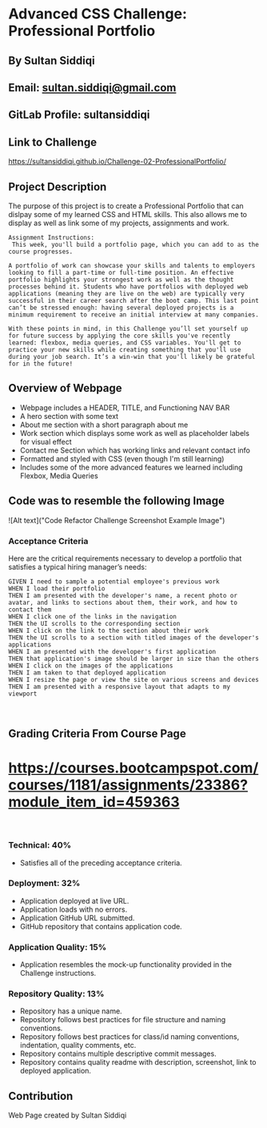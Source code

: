 # Advanced CSS Challenge: Professional Portfolio
## By Sultan Siddiqi
## Email: sultan.siddiqi@gmail.com
## GitLab Profile: sultansiddiqi

## Link to Challenge 
https://sultansiddiqi.github.io/Challenge-02-ProfessionalPortfolio/

## Project Description
The purpose of this project is to create a Professional Portfolio that can dislpay some of my learned CSS and HTML skills. This also allows me to display as well as link some of my projects, assignments and work.

```
Assignment Instructions: 
 This week, you'll build a portfolio page, which you can add to as the course progresses.

A portfolio of work can showcase your skills and talents to employers looking to fill a part-time or full-time position. An effective portfolio highlights your strongest work as well as the thought processes behind it. Students who have portfolios with deployed web applications (meaning they are live on the web) are typically very successful in their career search after the boot camp. This last point can’t be stressed enough: having several deployed projects is a minimum requirement to receive an initial interview at many companies.

With these points in mind, in this Challenge you’ll set yourself up for future success by applying the core skills you've recently learned: flexbox, media queries, and CSS variables. You'll get to practice your new skills while creating something that you'll use during your job search. It’s a win-win that you'll likely be grateful for in the future!
```

## Overview of Webpage
- Webpage includes a HEADER, TITLE, and Functioning NAV BAR
- A hero section with some text
- About me section with a short paragraph about me
- Work section which displays some work as well as placeholder labels for visual effect
- Contact me Section which has working links and relevant contact info
- Formatted and styled with CSS (even though I'm still learning) 
- Includes some of the more advanced features we learned including Flexbox, Media Queries



## Code was to resemble the following Image

![Alt text]("Code Refactor Challenge Screenshot Example Image")

### Acceptance Criteria
Here are the critical requirements necessary to develop a portfolio that satisfies a typical hiring manager’s needs:

```
GIVEN I need to sample a potential employee's previous work
WHEN I load their portfolio
THEN I am presented with the developer's name, a recent photo or avatar, and links to sections about them, their work, and how to contact them
WHEN I click one of the links in the navigation
THEN the UI scrolls to the corresponding section
WHEN I click on the link to the section about their work
THEN the UI scrolls to a section with titled images of the developer's applications
WHEN I am presented with the developer's first application
THEN that application's image should be larger in size than the others
WHEN I click on the images of the applications
THEN I am taken to that deployed application
WHEN I resize the page or view the site on various screens and devices
THEN I am presented with a responsive layout that adapts to my viewport
```
​
## Grading Criteria From Course Page
# https://courses.bootcampspot.com/courses/1181/assignments/23386?module_item_id=459363
​
### Technical: 40%
- Satisfies all of the preceding acceptance criteria.
​
### Deployment: 32%
- Application deployed at live URL.
- Application loads with no errors.
- Application GitHub URL submitted.
- GitHub repository that contains application code.
​
### Application Quality: 15%
- Application resembles the mock-up functionality provided in the Challenge instructions.
​
### Repository Quality: 13%
- Repository has a unique name.
- Repository follows best practices for file structure and naming conventions.
- Repository follows best practices for class/id naming conventions, indentation, quality comments, etc.
- Repository contains multiple descriptive commit messages.
- Repository contains quality readme with description, screenshot, link to deployed application.

## Contribution
Web Page created by Sultan Siddiqi